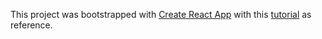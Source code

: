This project was bootstrapped with [Create React App](https://github.com/facebook/create-react-app) with this [tutorial](https://youtu.be/e_ZibOe77yo) as reference.
